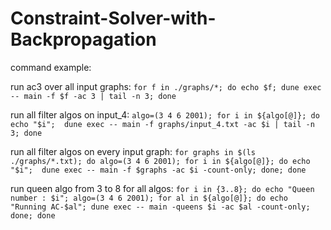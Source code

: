 # Constraint-Solver-with-Backpropagation

command example: 

run ac3 over all input graphs:
  `for f in ./graphs/*; do echo $f; dune exec -- main -f $f -ac 3 | tail -n 3; done`

run all filter algos on input_4:
  `algo=(3 4 6 2001); for i in ${algo[@]}; do echo "$i";  dune exec -- main -f graphs/input_4.txt -ac $i | tail -n 3; done`

run all filter algos on every input graph:
  `for graphs in $(ls ./graphs/*.txt); do algo=(3 4 6 2001); for i in ${algo[@]}; do echo "$i";  dune exec -- main -f $graphs -ac $i -count-only; done; done`

run queen algo from 3 to 8 for all algos: 
  `for i in {3..8}; do echo "Queen number : $i"; algo=(3 4 6 2001); for al in ${algo[@]}; do echo "Running AC-$al"; dune exec -- main -queens $i -ac $al -count-only; done; done`